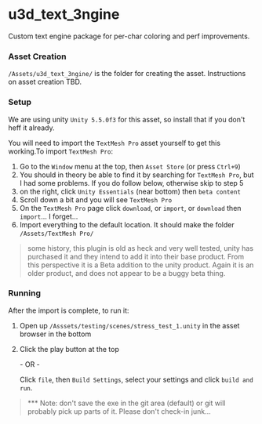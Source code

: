 # u3d_text_3ngine
Custom text engine package for per-char coloring and perf improvements.

### Asset Creation
`/Assets/u3d_text_3ngine/` is the folder for creating the asset. Instructions on asset creation TBD.

### Setup
We are using unity `Unity 5.5.0f3` for this asset, so install that if you don't heff it already.

You will need to import the `TextMesh Pro` asset yourself to get this working.To import `TextMesh Pro`:
1. Go to the `Window` menu at the top, then `Asset Store` (or press `Ctrl+9`)
2. You should in theory be able to find it by searching for `TextMesh Pro`, but I had some problems. If you do follow below, otherwise skip to step 5
3. on the right, click `Unity Essentials` (near bottom) then `beta content`
4. Scroll down a bit and you will see `TextMesh Pro`
5. On the `TextMesh Pro` page click `download`, or `import`, or `download` then `import`... I forget...
6. Import everything to the default location. It should make the folder `/Assets/TextMesh Pro/`

> some history, this plugin is old as heck and very well tested, unity has purchased it and they intend to add it into their base product. From this perspective it is a Beta addition to the unity product. Again it is an older product, and does not appear to be a buggy beta thing.

### Running
After the import is complete, to run it:

1. Open up `/Asssets/testing/scenes/stress_test_1.unity` in the asset browser in the bottom

2. Click the play button at the top

   \- OR \-

   Click `file`, then `Build Settings`, select your settings and click `build and run`.

> *** Note: don't save the exe in the git area (default) or git will probably pick up parts of it. Please don't check-in junk...
